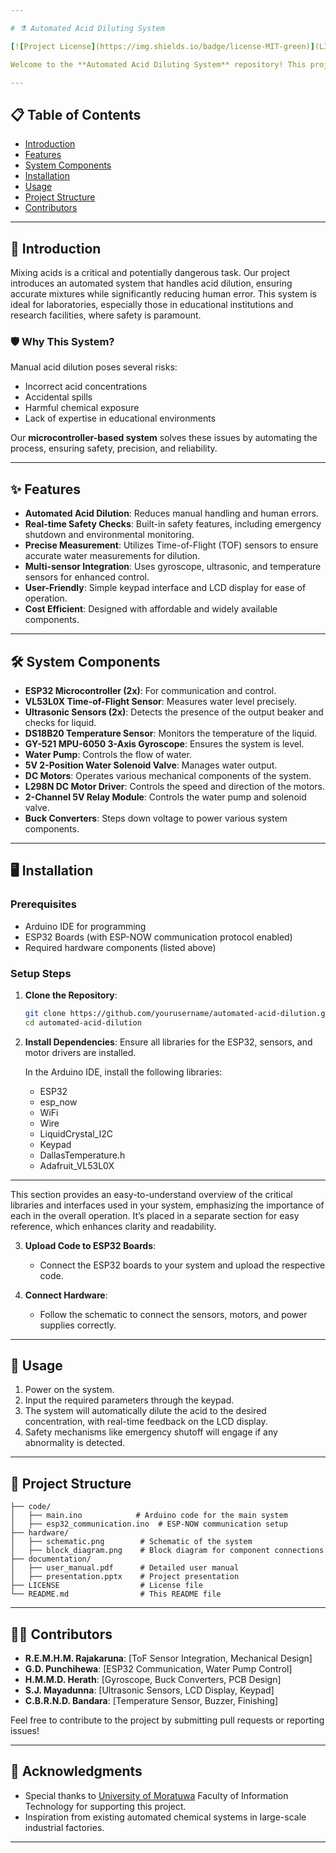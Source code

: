 ```yaml
---

# ⚗️ Automated Acid Diluting System

[![Project License](https://img.shields.io/badge/license-MIT-green)](LICENSE) ![Project Status](https://img.shields.io/badge/status-Active-brightgreen)

Welcome to the **Automated Acid Diluting System** repository! This project aims to improve safety and efficiency in laboratories by automating the process of diluting acids using a microcontroller-based system. By reducing human errors and minimizing exposure to hazardous chemicals, this system brings cutting-edge technology to laboratory processes.

---
```


## 📋 Table of Contents

- [Introduction](#introduction)
- [Features](#features)
- [System Components](#system-components)
- [Installation](#installation)
- [Usage](#usage)
- [Project Structure](#project-structure)
- [Contributors](#contributors)

---

## 🔬 Introduction

Mixing acids is a critical and potentially dangerous task. Our project introduces an automated system that handles acid dilution, ensuring accurate mixtures while significantly reducing human error. This system is ideal for laboratories, especially those in educational institutions and research facilities, where safety is paramount.

### 🛡️ Why This System?
Manual acid dilution poses several risks:
- Incorrect acid concentrations
- Accidental spills
- Harmful chemical exposure
- Lack of expertise in educational environments

Our **microcontroller-based system** solves these issues by automating the process, ensuring safety, precision, and reliability.

---

## ✨ Features

- **Automated Acid Dilution**: Reduces manual handling and human errors.
- **Real-time Safety Checks**: Built-in safety features, including emergency shutdown and environmental monitoring.
- **Precise Measurement**: Utilizes Time-of-Flight (TOF) sensors to ensure accurate water measurements for dilution.
- **Multi-sensor Integration**: Uses gyroscope, ultrasonic, and temperature sensors for enhanced control.
- **User-Friendly**: Simple keypad interface and LCD display for ease of operation.
- **Cost Efficient**: Designed with affordable and widely available components.

---

## 🛠️ System Components

- **ESP32 Microcontroller (2x)**: For communication and control.
- **VL53L0X Time-of-Flight Sensor**: Measures water level precisely.
- **Ultrasonic Sensors (2x)**: Detects the presence of the output beaker and checks for liquid.
- **DS18B20 Temperature Sensor**: Monitors the temperature of the liquid.
- **GY-521 MPU-6050 3-Axis Gyroscope**: Ensures the system is level.
- **Water Pump**: Controls the flow of water.
- **5V 2-Position Water Solenoid Valve**: Manages water output.
- **DC Motors**: Operates various mechanical components of the system.
- **L298N DC Motor Driver**: Controls the speed and direction of the motors.
- **2-Channel 5V Relay Module**: Controls the water pump and solenoid valve.
- **Buck Converters**: Steps down voltage to power various system components.

---

## 🖥️ Installation

### Prerequisites
- Arduino IDE for programming
- ESP32 Boards (with ESP-NOW communication protocol enabled)
- Required hardware components (listed above)

### Setup Steps
1. **Clone the Repository**:
   ```bash
   git clone https://github.com/yourusername/automated-acid-dilution.git
   cd automated-acid-dilution
   ```
2. **Install Dependencies**:
   Ensure all libraries for the ESP32, sensors, and motor drivers are installed.
   
   In the Arduino IDE, install the following libraries:
   - ESP32
   - esp_now
   - WiFi
   - Wire
   - LiquidCrystal_I2C
   - Keypad
   - DallasTemperature.h
   - Adafruit_VL53L0X

---

This section provides an easy-to-understand overview of the critical libraries and interfaces used in your system, emphasizing the importance of each in the overall operation. It’s placed in a separate section for easy reference, which enhances clarity and readability.

3. **Upload Code to ESP32 Boards**:
   - Connect the ESP32 boards to your system and upload the respective code.
   
4. **Connect Hardware**:
   - Follow the schematic to connect the sensors, motors, and power supplies correctly.

---

## 🚀 Usage

1. Power on the system.
2. Input the required parameters through the keypad.
3. The system will automatically dilute the acid to the desired concentration, with real-time feedback on the LCD display.
4. Safety mechanisms like emergency shutoff will engage if any abnormality is detected.

---

## 📁 Project Structure

```plaintext
├── code/
│   ├── main.ino            # Arduino code for the main system
│   ├── esp32_communication.ino  # ESP-NOW communication setup
├── hardware/
│   ├── schematic.png        # Schematic of the system
│   ├── block_diagram.png    # Block diagram for component connections
├── documentation/
│   ├── user_manual.pdf      # Detailed user manual
│   ├── presentation.pptx    # Project presentation
├── LICENSE                  # License file
└── README.md                # This README file
```

---

## 👨‍💻 Contributors

- **R.E.M.H.M. Rajakaruna**: [ToF Sensor Integration, Mechanical Design]
- **G.D. Punchihewa**: [ESP32 Communication, Water Pump Control]
- **H.M.M.D. Herath**: [Gyroscope, Buck Converters, PCB Design]
- **S.J. Mayadunna**: [Ultrasonic Sensors, LCD Display, Keypad]
- **C.B.R.N.D. Bandara**: [Temperature Sensor, Buzzer, Finishing]

Feel free to contribute to the project by submitting pull requests or reporting issues!

---

## 🎉 Acknowledgments

- Special thanks to [University of Moratuwa](https://uom.lk) Faculty of Information Technology for supporting this project.
- Inspiration from existing automated chemical systems in large-scale industrial factories.

---
